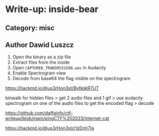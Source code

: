 # Write-up: inside-bear

## Category: misc

## Author Dawid Luszcz

1. Open the binary as a zip file
2. Extract files from the inside
3. Open `CAPTURED_TRANSMISSION.wav` in Audacity
4. Enable Spectrogram view
5. Decode from base64 the flag visible on the spectrogram


https://hackmd.io/@us3rHon3st/ByNgkR7UT


binwalk for hidden files > get 2 audio files and 1 gif > use audacity spectrogram on one of the audio files to get the encoded flag > decode


https://github.com/daffainfo/ctf-writeup/blob/main/pingCTF%202023/internet-cat

https://hackmd.io/@us3rHon3st/r1zDnh7Ia
